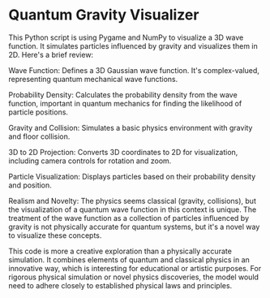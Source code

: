# Quantum Gravity Visualizer

This Python script is using Pygame and NumPy to visualize a 3D wave function. It simulates particles influenced by gravity and visualizes them in 2D. Here's a brief review:


Wave Function: Defines a 3D Gaussian wave function. It's complex-valued, representing quantum mechanical wave functions.


Probability Density: Calculates the probability density from the wave function, important in quantum mechanics for finding the likelihood of particle positions.


Gravity and Collision: Simulates a basic physics environment with gravity and floor collision.


3D to 2D Projection: Converts 3D coordinates to 2D for visualization, including camera controls for rotation and zoom.


Particle Visualization: Displays particles based on their probability density and position.


Realism and Novelty: The physics seems classical (gravity, collisions), but the visualization of a quantum wave function in this context is unique. The treatment of the wave function as a collection of particles influenced by gravity is not physically accurate for quantum systems, but it's a novel way to visualize these concepts.


This code is more a creative exploration than a physically accurate simulation. It combines elements of quantum and classical physics in an innovative way, which is interesting for educational or artistic purposes. For rigorous physical simulation or novel physics discoveries, the model would need to adhere closely to established physical laws and principles.
